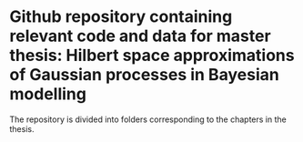 # Github repository containing relevant code and data for master thesis: Hilbert space approximations of Gaussian processes in Bayesian modelling 

The repository is divided into folders corresponding to the chapters in the thesis. 
